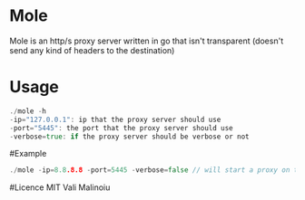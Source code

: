 # Mole

Mole is an http/s proxy server written in go that isn't transparent (doesn't send any kind of headers to the destination)

# Usage

```go
./mole -h
-ip="127.0.0.1": ip that the proxy server should use
-port="5445": the port that the proxy server should use
-verbose=true: if the proxy server should be verbose or not
```

#Example

```go
./mole -ip=8.8.8.8 -port=5445 -verbose=false // will start a proxy on the ip 8.8.8.8 and the port 5445
```

#Licence
MIT Vali Malinoiu
